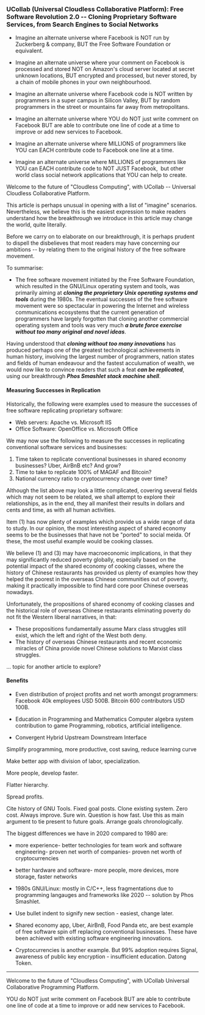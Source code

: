 ### UCollab (Universal Cloudless Collaborative Platform): Free Software Revolution 2.0 -- Cloning Proprietary Software Services, from Search Engines to Social Networks

- Imagine an alternate universe where Facebook is NOT run by Zuckerberg & company, BUT the Free Software Foundation or equivalent.

- Imagine an alternate universe where your comment on Facebook is processed and stored NOT on Amazon's cloud server located at secret unknown locations, BUT encrypted and processed, but never stored, by a chain of mobile phones in your own neighbourhood. 

- Imagine an alternate universe where Facebook code is NOT written by programmers in a super campus in Silicon Valley, BUT by random programmers in the street or mountains far away from metropolitans. 

- Imagine an alternate universe where YOU do NOT just write comment on Facebook BUT are able to contribute one line of code at a time to improve or add new services to Facebook.

- Imagine an alternate universe where MILLIONS of programmers like YOU can EACH contribute code to Facebook one line at a time.

- Imagine an alternate universe where MILLIONS of programmers like YOU can EACH contribute code to NOT JUST Facebook,  but other world class social network applications that YOU can help to create.

Welcome to the future of "Cloudless Computing", with UCollab -- Universal Cloudless Collaborative Platform.

This article is perhaps unusual in opening with a list of "imagine" scenarios. Nevertheless, we believe this is the easiest expression to make readers understand how the breakthrough we introduce in this article may change the world, quite literally.

Before we carry on to elaborate on our breakthrough, it is perhaps prudent to dispell the disbelieves that most readers may have concerning our ambitions -- by relating them to the original history of the free software movement.

To summarise:

- The free software movement initiated by the Free Software Foundation, which resulted in the GNU/Linux operating system and tools, was primarily aiming at ___cloning the proprietary Unix operating systems and tools___ during the 1980s. The eventual successes of the free software movement were so spectacular in powering the Internet and wireless communications ecosystems that the current generation of programmers have largely forgotten that cloning another commercial operating system and tools was very much ___a brute force exercise without too many original and novel ideas___.

Having understood that ___cloning without too many innovations___ has produced perhaps one of the greatest technological achievements in human history, involving the largest number of programmers, nation states and fields of human endeavour and the fastest acculumation of wealth, we would now like to convince readers that such a feat ___can be replicated___, using our breakthrough ___Phos Smashlet stack machine shell___.  


#### Measuring Successes in Replication

Historically, the following were examples used to measure the successes of free software replicating proprietary software:

- Web servers: Apache vs. Microsoft IIS
- Office Software: OpenOffice vs. Microsoft Office

We may now use the following to measure the successes in replicating conventional software services and businesses:

1. Time taken to replicate conventional businesses in shared economy businesses? Uber, AirBnB etc? And grow?
2. Time to take to replicate 100% of MAGAF and Bitcoin?
3. National currency ratio to cryptocurrency change over time?

Although the list above may look a little complicated, covering several fields which may not seem to be related, we shall attempt to explore their relationships, as in the end, they all manifest their results in dollars and cents and time, as with all human activities.

Item (1) has now plenty of examples which provide us a wide range of data to study. In our opinion, the most interesting aspect of shared economy seems to be the businesses that have not be "ported" to social meida. Of these, the most useful example would be cooking classes.

We believe (1) and (3) may have macroeconomic implications, in that they may significantly reduced poverty globally, especially based on the potential impact of the shared economy of cooking classes, where the history of Chinese restaurants has provided us plenty of examples how they helped the poorest in the overseas Chinese communities out of poverty, making it practically impossible to find hard core poor Chinese overseas nowadays.

Unfortunately, the propositions of shared economy of cooking classes and the historical role of overseas Chinese restaurants eliminating poverty do not fit the Western liberal narratives, in that:

- These propositions fundamentally assume Marx class struggles still exist, which the left and right of the West both deny.
- The history of overseas Chinese restaurants and recent economic miracles of China provide novel Chinese solutions to Marxist class struggles.

... topic for another article to explore?

#### Benefits

- Even distribution of project profits and net worth amongst programmers: Facebook 40k employees USD 500B.
Bitcoin 600 contributors USD 100B.

- Education in Programming and Mathematics
Computer algebra system contribution to game Programming, robotics, artificial intelligence.

- Convergent Hybrid Upstream Downstream Interface

Simplify programming, more productive, cost saving, reduce learning curve

Make better app with division of labor, specialization. 

More people, develop faster. 

Flatter hierarchy. 

Spread profits. 

Cite history of GNU Tools. Fixed goal posts. Clone existing system. Zero cost. Always improve. Sure win. Question is how fast. Use this as main argument to tie present to future goals. Arrange goals chronologically. 

The biggest differences we have in 2020 compared to 1980 are:
- more experience- better technologies for team work and software engineering- proven net worth of companies- proven net worth of cryptocurrencies
- better hardware and software- more people, more devices, more storage, faster networks

- 1980s GNU/Linux: mostly in C/C++, less fragmentations due to programming langauges and frameworks like 2020 -- solution by Phos Smashlet.

- Use bullet indent to signify new section - easiest, change later.

- Shared economy app, Uber, AirBnB, Food Panda etc, are best example of free software spin off replacing conventional businesses. These have been achieved with existing software engineering innovations.

- Cryptocurrencies is another example. But 99% adoption requires Signal, awareness of public key encryption - insufficient education. Datong Token.


<hr>
Welcome to the future of "Cloudless Computing", with UCollab Universal Collaborative Programming Platform.

YOU do NOT just write comment on Facebook BUT are able to contribute one line of code at a time to improve or add new services to Facebook.
